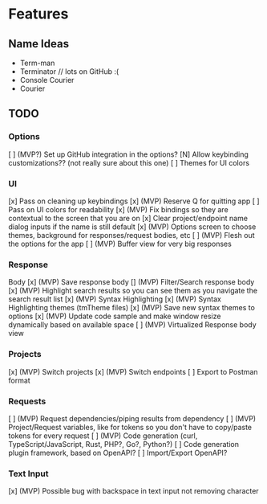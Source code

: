 # Features

## Name Ideas
- Term-man
- Terminator // lots on GitHub :(
- Console Courier
- Courier


## TODO

### Options
[ ] (MVP?) Set up GitHub integration in the options?
[N] Allow keybinding customizations?? (not really sure about this one)
[ ] Themes for UI colors

### UI
[x] Pass on cleaning up keybindings
[x] (MVP) Reserve Q for quitting app
[ ] Pass on UI colors for readability
[x] (MVP) Fix bindings so they are contextual to the screen that you are on
[x] Clear project/endpoint name dialog inputs if the name is still default
[x] (MVP) Options screen to choose themes, background for responses/request bodies, etc
[ ] (MVP) Flesh out the options for the app
[ ] (MVP) Buffer view for very big responses

### Response
Body
[x] (MVP) Save response body
[\] (MVP) Filter/Search response body
[x] (MVP) Highlight search results so you can see them as you navigate the search result list
[x] (MVP) Syntax Highlighting
[x] (MVP) Syntax Highlighting themes (tmTheme files)
[x] (MVP) Save new syntax themes to options
[x] (MVP) Update code sample and make window resize dynamically based on available space
[ ] (MVP) Virtualized Response body view

### Projects
[x] (MVP) Switch projects
[x] (MVP) Switch endpoints
[ ] Export to Postman format

### Requests
[ ] (MVP) Request dependencies/piping results from dependency
[ ] (MVP) Project/Request variables, like for tokens so you don't have to copy/paste tokens for every request
[ ] (MVP) Code generation (curl, TypeScript/JavaScript, Rust, PHP?, Go?, Python?)
[ ] Code generation plugin framework, based on OpenAPI?
[ ] Import/Export OpenAPI?

### Text Input
[x] (MVP) Possible bug with backspace in text input not removing character
